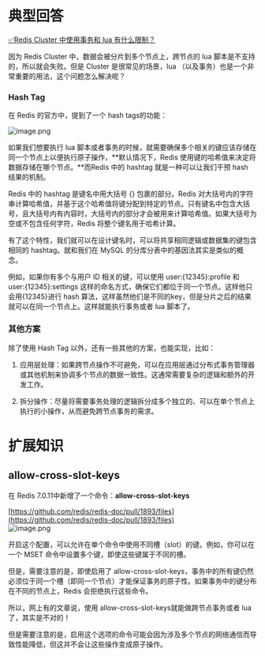 # 典型回答
[✅Redis Cluster 中使用事务和 lua 有什么限制？](https://www.yuque.com/hollis666/fo22bm/zb66y7he56otikqs?view=doc_embed)

因为 Redis  Cluster 中，数据会被分片到多个节点上，跨节点的 lua 脚本是不支持的，所以就会失败。但是 Cluster 是很常见的场景，lua （以及事务）也是一个非常重要的用法，这个问题怎么解决呢？

### Hash Tag

在 Redis 的官方中，提到了一个 hash tags的功能：

![image.png](https://cdn.nlark.com/yuque/0/2024/png/5378072/1716003544630-fb56821b-49a0-4f76-9fa6-88dd0d2fd617.png#averageHue=%23fefefd&clientId=ud41f5e9a-fc88-4&from=paste&height=540&id=u4b69ead8&originHeight=540&originWidth=2020&originalType=binary&ratio=1&rotation=0&showTitle=false&size=169415&status=done&style=none&taskId=uae474452-f50a-41bc-a8fa-21b657e1b5a&title=&width=2020)

如果我们想要执行 lua 脚本或者事务的时候，就需要确保多个相关的键应该存储在同一个节点上以便执行原子操作，**默认情况下，Redis 使用键的哈希值来决定将数据存储在哪个节点。**而Redis 中的 hashtag 就是一种可以让我们干预 hash 结果的机制。

Redis 中的 hashtag 是键名中用大括号 {} 包裹的部分。Redis 对大括号内的字符串计算哈希值，并基于这个哈希值将键分配到特定的节点。只有键名中包含大括号，且大括号内有内容时，大括号内的部分才会被用来计算哈希值。如果大括号为空或不包含任何字符，Redis 将整个键名用于哈希计算。

有了这个特性，我们就可以在设计键名时，可以将共享相同逻辑或数据集的键包含相同的 hashtag。就和我们在 MySQL 的分库分表中的基因法其实是类似的概念。

例如，如果你有多个与用户 ID 相关的键，可以使用 user:{12345}:profile 和 user:{12345}:settings 这样的命名方式，确保它们都位于同一个节点。这样他只会用{12345}进行 hash 算法，这样虽然他们是不同的key，但是分片之后的结果就可以在同一个节点上。这样就能执行事务或者 lua 脚本了。

### 其他方案

除了使用 Hash Tag 以外，还有一些其他的方案，也能实现，比如：

1. 应用层处理：如果跨节点操作不可避免，可以在应用层通过分布式事务管理器或其他机制来协调多个节点的数据一致性。这通常需要复杂的逻辑和额外的开发工作。

2. 拆分操作：尽量将需要事务处理的逻辑拆分成多个独立的、可以在单个节点上执行的小操作，从而避免跨节点事务的需求。
# 扩展知识

## **allow-cross-slot-keys**

在 Redis 7.0.11中新增了一个命令：**allow-cross-slot-keys**

[https://github.com/redis/redis-doc/pull/1893/files](https://github.com/redis/redis-doc/pull/1893/files)<br />![image.png](https://cdn.nlark.com/yuque/0/2024/png/5378072/1716004303668-9a615f5f-5029-49eb-9c59-fc9fef2eea3e.png#averageHue=%23daae82&clientId=ud41f5e9a-fc88-4&from=paste&height=1908&id=u04a9fb20&originHeight=1908&originWidth=3494&originalType=binary&ratio=1&rotation=0&showTitle=false&size=665557&status=done&style=none&taskId=uaea86712-79f5-42d2-9cab-9e1d8488b95&title=&width=3494)

开启这个配置，可以允许在单个命令中使用不同槽（slot）的键。例如，你可以在一个 MSET 命令中设置多个键，即使这些键属于不同的槽。

但是，需要注意的是，即使启用了 allow-cross-slot-keys，事务中的所有键仍然必须位于同一个槽（即同一个节点）才能保证事务的原子性。如果事务中的键分布在不同的节点上，Redis 会拒绝执行这些命令。

所以，网上有的文章说，使用 allow-cross-slot-keys就能做跨节点事务或者 lua 了，其实是不对的！

但是需要注意的是，启用这个选项的命令可能会因为涉及多个节点的网络通信而导致性能降低，但这并不会让这些操作变成原子操作。



